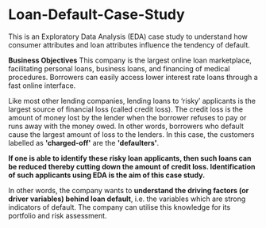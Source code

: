 # Loan-Default-Case-Study

This is an Exploratory Data Analysis (EDA) case study to understand how consumer attributes and loan attributes influence the tendency of default.

**Business Objectives**
This company is the largest online loan marketplace, facilitating personal loans, business loans, and financing of medical procedures. Borrowers can easily access lower interest rate loans through a fast online interface. 

Like most other lending companies, lending loans to ‘risky’ applicants is the largest source of financial loss (called credit loss). The credit loss is the amount of money lost by the lender when the borrower refuses to pay or runs away with the money owed. In other words, borrowers who default cause the largest amount of loss to the lenders. In this case, the customers labelled as **'charged-off'** are the **'defaulters'**. 

**If one is able to identify these risky loan applicants, then such loans can be reduced thereby cutting down the amount of credit loss. Identification of such applicants using EDA is the aim of this case study.**
 
In other words, the company wants to **understand the driving factors (or driver variables) behind loan default**, i.e. the variables which are strong indicators of default.  The company can utilise this knowledge for its portfolio and risk assessment. 
